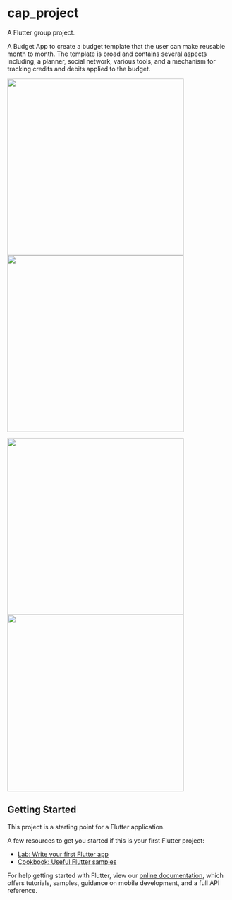 # cap_project

A Flutter group project.

A Budget App to create a budget template that the user can make reusable month to month.
The template is broad and contains several aspects including, a planner, social network, 
various tools, and a mechanism for tracking credits and debits applied to the budget.

<img src="https://user-images.githubusercontent.com/53841240/203653643-43bcb3ed-e5cb-4f10-ac4c-d41834908233.png" width=400> <img src="https://user-images.githubusercontent.com/53841240/203653779-c0b048b9-8734-4d29-bc58-b8282b4984b7.png" width=400>

<img src="https://user-images.githubusercontent.com/53841240/203653914-0c805709-28a0-458a-8f88-334e0bd903f5.png" width=400> <img src="https://user-images.githubusercontent.com/53841240/203653779-c0b048b9-8734-4d29-bc58-b8282b4984b7.png" width=400>


## Getting Started

This project is a starting point for a Flutter application.

A few resources to get you started if this is your first Flutter project:

- [Lab: Write your first Flutter app](https://flutter.dev/docs/get-started/codelab)
- [Cookbook: Useful Flutter samples](https://flutter.dev/docs/cookbook)

For help getting started with Flutter, view our
[online documentation](https://flutter.dev/docs), which offers tutorials,
samples, guidance on mobile development, and a full API reference.
